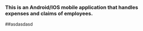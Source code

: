 ### This is an Android/IOS mobile application that handles expenses and claims of employees.
##asdasdasd
